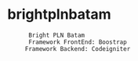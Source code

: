 # brightplnbatam

          Bright PLN Batam
          Framework FrontEnd: Boostrap 
         Framework Backend: Codeigniter
